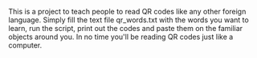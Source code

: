 This is a project to teach people to read QR codes like any other foreign language.  Simply fill the text file qr_words.txt with the words you want to learn, run the script, print out the codes and paste them on the familiar objects around you.  In no time you'll be reading QR codes just like a computer.
